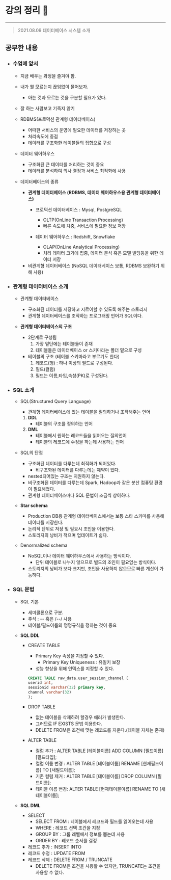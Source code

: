 # 강의 정리 🚀
___

> 2021.08.09 데이터베이스 시스템 소개

## 공부한 내용

- ### 수업에 앞서 ###
    - 지금 배우는 과정을 즐겨야 함.
    - 내가 뭘 모르는지 끊임없이 물어보자.
        - 아는 것과 모르는 것을 구분할 필요가 있다.
    - 잘 하는 사람보고 기죽지 않기
    
    - RDBMS(프로덕션 관계형 데이터베이스)
        - 어떠한 서비스의 운영에 필요한 데이터를 저장하는 곳
        - 처리속도에 중점
        - 데이터를 구조화한 테이블들의 집합으로 구성
    - 데이터 웨어하우스
        - 구조화된 큰 데이터를 처리하는 것이 중요
        - 데이터를 분석하여 의사 결정과 서비스 최적화에 사용

    - 데이터베이스의 종류
        - **관계형 데이터베이스 (RDBMS, 데이터 웨어하우스용 관계형 데이터베이스)** 
            - 프로덕션 데이터베이스 : Mysql, PostgreSQL
                - OLTP(OnLine Transaction Processing)
                - 빠른 속도에 치중, 서비스에 필요한 정보 저장
            
            - 데이터 웨어하우스 : Redshift, Snowflake
                - OLAP(OnLine Analytical Processing)
                - 처리 데이터 크기에 집중, 데이터 분석 혹은 모델 빌딩등을 위한 데이터 저장
        - 비관계형 데이터베이스 (NoSQL 데이터베이스 보통, RDBMS 보완하기 위해 사용)
        

- ### 관계형 데이터베이스 소개 ###
    - 관계형 데이터베이스 
        - 구조화된 데이터를 저장하고 지르이할 수 있도록 해주는 스토리지
        - 관계형 데이터베이스를 조작하는 프로그래밍 언어가 SQL이다.

    - **관계형 데이터베이스의 구조**
        - 2단계로 구성됨
            1. 가장 밑단에는 테이블들이 존재
            2. 테이블들은 데이터베이스 or 스키마라는 폴더 밑으로 구성
        - 테이블의 구조 (테이블 스키마라고 부르기도 한다)
            1. 레코드(행) : 하나 이상의 필드로 구성된다.
            2. 필드(컬럼)
            3. 필드는 이름,타입,속성(PK)로 구성된다.

- ### SQL 소개 ###
    - SQL(Structured Query Language)
        - 관계형 데이터베이스에 있는 테이블을 질의하거나 조작해주는 언어

        1. **DDL** 
            - 테이블의 구조를 정의하는 언어
        2. **DML**
            - 테이블에서 원하는 레코드들을 읽어오는 질의언어
            - 테이블의 레코드에 수정을 하는데 사용하는 언어

    - SQL의 단점
        - 구조화된 데이터를 다루는데 최적화가 되어있다.
            - 비구조화된 데이터를 다루는데는 제약이 있다.
        - nested되어있는 구조는 지원하지 않는다.
        - 비구조화된 데이터를 다루는데 Spark, Hadoop과 같은 분산 컴퓨팅 환경이 필요해졌다.
        - 관계형 데이터베이스마다 SQL 문법이 조금씩 상이하다.

    - **Star schema**
        - Production DB용 관계형 데이터베이스에서는 보통 스타 스키마를 사용해 데이터를 저장한다.
        - 논리적 단위로 저장 및 필요시 조인을 이용한다.
        - 스토리지의 낭비가 적으며 업데이트가 쉽다.

    - Denormalized schema
        - NoSQL이나 데이터 웨어하우스에서 사용하는 방식이다.
            - 단위 테이블로 나누지 않으므로 별도의 조인이 필요없는 방식이다.
        - 스토리지의 낭비가 보다 크지만, 조인을 사용하지 않으므로 빠른 계산이 가능하다.

- ### SQL 문법 ###
    - SQL 기본
        - 세미콜론으로 구분.
        - 주석 : -- 혹은 /*--*/ 사용
        - 테이블/필드이름의 명명규칙을 정하는 것이 중요
    
    - **SQL DDL**
        - CREATE TABLE
            - Primary Key 속성을 지정할 수 있다.
                - Primary Key Uniqueness : 유일키 보장
            - 성능 향상을 위해 인덱스를 지정할 수 있다.
            ```sql
            CREATE TABLE raw_data.user_session_channel (
            userid int,
            sessionid varchar(32) primary key,
            channel varchar(32)
            );
            ```

        - DROP TABLE
            - 없는 테이블을 삭제하려 할경우 에러가 발생한다.
            - 그러므로 IF EXISTS 문법 이용한다.
            - DELETE FROM은 조건에 맞는 레코드를 지운다.(테이블 자체는 존재)

        - ALTER TABLE
            - 컬럼 추가 : ALTER TABLE [테이블이름] ADD COLUMN [필드이름][필드타입];
            - 컬럼 이름 변경 : ALTER TABLE [테이블이름] RENAME [현재필드이름] TO [새필드이름];
            - 기존 컬럼 제거 : ALTER TABLE [테이블이름] DROP COLUMN [필드이름];
            - 테이블 이름 변경: ALTER TABLE [현재테이블이름] RENAME TO [새테이블이름];

    - **SQL DML**
        - SELECT
            - SELECT FROM : 테이블에서 레코드와 필드를 읽어오는데 사용
            - WHERE : 레코드 선택 조건을 지정
            - GROUP BY : 그룹 레벨에서 정보를 뽑는데 사용
            - ORDER BY : 레코드 순서를 결정
        - 레코드 추가 : INSERT INTO
        - 레코드 수정 : UPDATE FROM
        - 레코드 삭제 : DELETE FROM  / TRUNCATE
            - DELETE FROM은 조건을 사용할 수 있지만, TRUNCATE는 조건을 사용할 수 없다.

